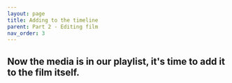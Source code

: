 ```yaml
---
layout: page
title: Adding to the timeline
parent: Part 2 - Editing film
nav_order: 3
---
```

## Now the media is in our playlist, it's time to add it to the film itself.
